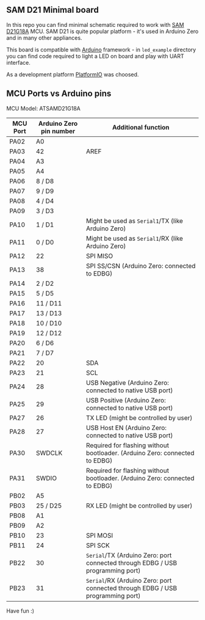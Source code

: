 ## SAM D21 Minimal board

In this repo you can find minimal schematic required to work with [SAM D21G18A](https://www.microchip.com/wwwproducts/en/ATSAMD21G18) MCU.
SAM D21 is quite popular platform - it's used in Arduino Zero and in many other appliances.

This board is compatible with [Arduino](https://www.arduino.cc/) framework - in `led_example` directory you can find code required to light a LED on board and play with UART interface.

As a development platform [PlatformIO](https://platformio.org/) was choosed.


## MCU Ports vs Arduino pins

MCU Model: ATSAMD21G18A

| MCU Port | Arduino Zero pin number | Additional function |
| --- | --- | --- |
| PA02 | A0 | |
| PA03 | 42 | AREF |
| PA04 | A3 | |
| PA05 | A4 | |
| PA06 | 8 / D8 | |
| PA07 | 9 / D9 | |
| PA08 | 4 / D4 | |
| PA09 | 3 / D3 | |
| PA10 | 1 / D1 | Might be used as `Serial1`/TX (like Arduino Zero) |
| PA11 | 0 / D0 | Might be used as `Serial1`/RX (like Arduino Zero) |
| PA12 | 22 | SPI MISO  |
| PA13 | 38 | SPI SS/CSN (Arduino Zero: connected to EDBG) |
| PA14 | 2 / D2 | |
| PA15 | 5 / D5 | |
| PA16 | 11 / D11 | |
| PA17 | 13 / D13 | |
| PA18 | 10 / D10 | |
| PA19 | 12 / D12 | |
| PA20 | 6 / D6 | |
| PA21 | 7 / D7 | |
| PA22 | 20 | SDA |
| PA23 | 21 | SCL |
| PA24 | 28 | USB Negative (Arduino Zero: connected to native USB port) |
| PA25 | 29 | USB Positive (Arduino Zero: connected to native USB port) |
| PA27 | 26 | TX LED (might be controlled by user) |
| PA28 | 27 | USB Host EN (Arduino Zero: connected to native USB port) |
| PA30 | SWDCLK | Required for flashing without bootloader. (Arduino Zero: connected to EDBG) |
| PA31 | SWDIO | Required for flashing without bootloader. (Arduino Zero: connected to EDBG) |
| PB02 | A5 | |
| PB03 | 25 / D25 | RX LED (might be controlled by user) |
| PB08 | A1 | |
| PB09 | A2 | |
| PB10 | 23 | SPI MOSI |
| PB11 | 24 | SPI SCK |
| PB22 | 30 | `Serial`/TX (Arduino Zero: port connected through EDBG / USB programming port) |
| PB23 | 31 | `Serial`/RX (Arduino Zero: port connected through EDBG / USB programming port) |


Have fun :)
